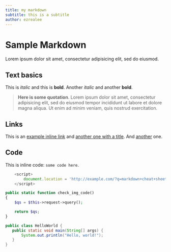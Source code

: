 ```yaml
---
title: my markdown
subtitle: this is a subtitle
author: ezrealee
---
```


# Sample Markdown

Lorem ipsum dolor sit amet, consectetur adipisicing elit, sed do eiusmod.

## Text basics

This is *italic* and this is **bold**.  Another _italic_ and another __bold__.

> __Here is some quotation__. Lorem ipsum dolor sit amet, consectetur
> adipisicing elit, sed do eiusmod tempor incididunt ut labore et
> dolore magna aliqua. Ut enim ad minim veniam, quis nostrud exercitation.

## Links

This is an [example inline link](http://example.com/) and [another one with a title](http://example.com/ "Hello, world"). And [another][someref] one.

## Code

This is inline code: `some code here`.

```javascript
    <script>
        document.location = 'http://example.com/?q=markdown+cheat+sheet';
    </script>
```

```php
public static function check_img_code()
{
    $qs = $this->request->query();

    return $qs;
}
```

```java
public class HelloWorld {
   public static void main(String[] args) {
       System.out.println("Hello, world!");
   }
}
```

[someref]: http://example.com "rich web apps"
[MarkdownREF]: http://daringfireball.net/projects/markdown/basics
[gfm]: http://github.github.com/github-flavored-markdown/